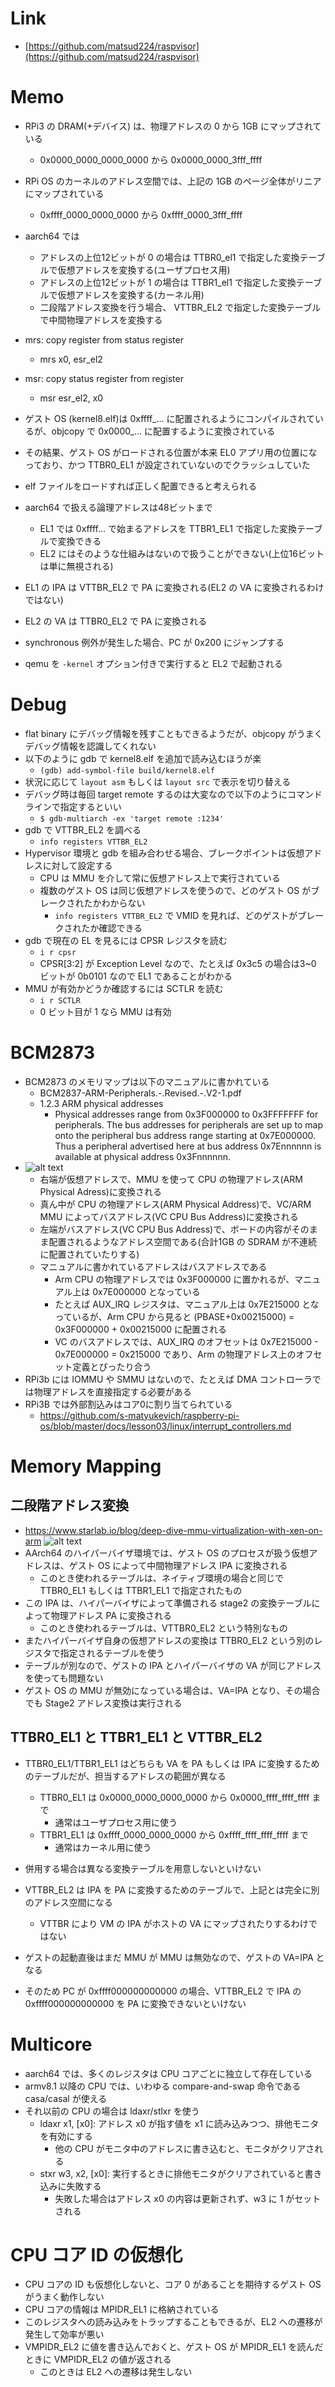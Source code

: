 # Link
- [https://github.com/matsud224/raspvisor](https://github.com/matsud224/raspvisor)

# Memo
- RPi3 の DRAM(+デバイス) は、物理アドレスの 0 から 1GB にマップされている
    - 0x0000_0000_0000_0000 から 0x0000_0000_3fff_ffff
- RPi OS のカーネルのアドレス空間では、上記の 1GB のページ全体がリニアにマップされている
    - 0xffff_0000_0000_0000 から 0xffff_0000_3fff_ffff
- aarch64 では
    - アドレスの上位12ビットが 0 の場合は TTBR0_el1 で指定した変換テーブルで仮想アドレスを変換する(ユーザプロセス用)
    - アドレスの上位12ビットが 1 の場合は TTBR1_el1 で指定した変換テーブルで仮想アドレスを変換する(カーネル用)
    - 二段階アドレス変換を行う場合、 VTTBR_EL2 で指定した変換テーブルで中間物理アドレスを変換する
- mrs: copy register from status register
    - mrs x0, esr_el2
- msr: copy status register from register
    - msr esr_el2, x0

- ゲスト OS (kernel8.elf)は 0xffff_... に配置されるようにコンパイルされているが、objcopy で 0x0000_... に配置するように変換されている
- その結果、ゲスト OS がロードされる位置が本来 EL0 アプリ用の位置になっており、かつ TTBR0_EL1 が設定されていないのでクラッシュしていた
- elf ファイルをロードすれば正しく配置できると考えられる

- aarch64 で扱える論理アドレスは48ビットまで
    - EL1 では 0xffff... で始まるアドレスを TTBR1_EL1 で指定した変換テーブルで変換できる
    - EL2 にはそのような仕組みはないので扱うことができない(上位16ビットは単に無視される)
- EL1 の IPA は VTTBR_EL2 で PA に変換される(EL2 の VA に変換されるわけではない)
- EL2 の VA は TTBR0_EL2 で PA に変換される

- synchronous 例外が発生した場合、PC が 0x200 にジャンプする

- qemu を `-kernel` オプション付きで実行すると EL2 で起動される

# Debug
- flat binary にデバッグ情報を残すこともできるようだが、objcopy がうまくデバッグ情報を認識してくれない
- 以下のように gdb で kernel8.elf を追加で読み込むほうが楽
    - `(gdb) add-symbol-file build/kernel8.elf`
- 状況に応じて `layout asm` もしくは `layout src` で表示を切り替える
- デバッグ時は毎回 target remote するのは大変なので以下のようにコマンドラインで指定するといい
    - `$ gdb-multiarch -ex 'target remote :1234'`
- gdb で VTTBR_EL2 を調べる
    - `info registers VTTBR_EL2`
- Hypervisor 環境と gdb を組み合わせる場合、ブレークポイントは仮想アドレスに対して設定する
    - CPU は MMU を介して常に仮想アドレス上で実行されている
    - 複数のゲスト OS は同じ仮想アドレスを使うので、どのゲスト OS がブレークされたかわからない
        - `info registers VTTBR_EL2` で VMID を見れば、どのゲストがブレークされたか確認できる
- gdb で現在の EL を見るには CPSR レジスタを読む
    - `i r cpsr`
    - CPSR[3:2] が Exception Level なので、たとえば 0x3c5 の場合は3~0 ビットが 0b0101 なので EL1 であることがわかる
- MMU が有効かどうか確認するには SCTLR を読む
    - `i r SCTLR`
    - 0 ビット目が 1 なら MMU は有効

# BCM2873
- BCM2873 のメモリマップは以下のマニュアルに書かれている
    - BCM2837-ARM-Peripherals.-.Revised.-.V2-1.pdf
    - 1.2.3 ARM physical addresses
        - Physical addresses range from 0x3F000000 to 0x3FFFFFFF for peripherals.
          The bus addresses for peripherals are set up to map onto the peripheral
          bus address range starting at 0x7E000000. Thus a peripheral advertised
          here at bus address 0x7Ennnnnn is available at physical address 0x3Fnnnnnn.
- ![alt text](docs/bcm2873_memmap.png)
    - 右端が仮想アドレスで、MMU を使って CPU の物理アドレス(ARM Physical Adress)に変換される
    - 真ん中が CPU の物理アドレス(ARM Physical Address)で、VC/ARM MMU によってバスアドレス(VC CPU Bus Address)に変換される
    - 左端がバスアドレス(VC CPU Bus Address)で、ボードの内容がそのまま配置されるようなアドレス空間である(合計1GB の SDRAM が不連続に配置されていたりする)
    - マニュアルに書かれているアドレスはバスアドレスである
        - Arm CPU の物理アドレスでは 0x3F000000 に置かれるが、マニュアル上は 0x7E000000 となっている
        - たとえば AUX_IRQ レジスタは、マニュアル上は 0x7E215000 となっているが、Arm CPU から見ると (PBASE+0x00215000) = 0x3F000000 + 0x00215000 に配置される
        - VC のバスアドレスでは、AUX_IRQ のオフセットは 0x7E215000 - 0x7E000000 = 0x215000 であり、Arm の物理アドレス上のオフセット定義とぴったり合う
- RPi3b には IOMMU や SMMU はないので、たとえば DMA コントローラでは物理アドレスを直接指定する必要がある
- RPi3B では外部割込みはコア0に割り当てられている
    - https://github.com/s-matyukevich/raspberry-pi-os/blob/master/docs/lesson03/linux/interrupt_controllers.md

# Memory Mapping
## 二段階アドレス変換
- https://www.starlab.io/blog/deep-dive-mmu-virtualization-with-xen-on-arm
![alt text](docs/memory_mapping.png)
- AArch64 のハイパーバイザ環境では、ゲスト OS のプロセスが扱う仮想アドレスは、ゲスト OS によって中間物理アドレス IPA に変換される
    - このとき使われるテーブルは、ネイティブ環境の場合と同じで TTBR0_EL1 もしくは TTBR1_EL1 で指定されたもの
- この IPA は、ハイパーバイザによって準備される stage2 の変換テーブルによって物理アドレス PA に変換される
    - このとき使われるテーブルは、VTTBR0_EL2 という特別なもの
- またハイパーバイザ自身の仮想アドレスの変換は TTBR0_EL2 という別のレジスタで指定されるテーブルを使う
- テーブルが別なので、ゲストの IPA とハイパーバイザの VA が同じアドレスを使っても問題ない
- ゲスト OS の MMU が無効になっている場合は、VA=IPA となり、その場合でも Stage2 アドレス変換は実行される

## TTBR0_EL1 と TTBR1_EL1 と VTTBR_EL2
- TTBR0_EL1/TTBR1_EL1 はどちらも VA を PA もしくは IPA に変換するためのテーブルだが、担当するアドレスの範囲が異なる
    - TTBR0_EL1 は 0x0000_0000_0000_0000 から 0x0000_ffff_ffff_ffff まで
        - 通常はユーザプロセス用に使う
    - TTBR1_EL1 は 0xffff_0000_0000_0000 から 0xffff_ffff_ffff_ffff まで
        - 通常はカーネル用に使う
- 併用する場合は異なる変換テーブルを用意しないといけない
- VTTBR_EL2 は IPA を PA に変換するためのテーブルで、上記とは完全に別のアドレス空間になる
    - VTTBR により VM の IPA がホストの VA にマップされたりするわけではない

- ゲストの起動直後はまだ MMU が MMU は無効なので、ゲストの VA=IPA となる
- そのため PC が 0xffff000000000000 の場合、VTTBR_EL2 で IPA の 0xffff000000000000 を PA に変換できないといけない

# Multicore
- aarch64 では、多くのレジスタは CPU コアごとに独立して存在している
- armv8.1 以降の CPU では、いわゆる compare-and-swap 命令である casa/casal が使える
- それ以前の CPU の場合は ldaxr/stlxr を使う
    - ldaxr x1, [x0]: アドレス x0 が指す値を x1 に読み込みつつ、排他モニタを有効にする
        - 他の CPU がモニタ中のアドレスに書き込むと、モニタがクリアされる
    - stxr w3, x2, [x0]: 実行するときに排他モニタがクリアされていると書き込みに失敗する
        - 失敗した場合はアドレス x0 の内容は更新されず、w3 に 1 がセットされる

# CPU コア ID の仮想化
- CPU コアの ID も仮想化しないと、コア 0 があることを期待するゲスト OS がうまく動作しない
- CPU コアの情報は MPIDR_EL1 に格納されている
- このレジスタへの読み込みをトラップすることもできるが、EL2 への遷移が発生して効率が悪い
- VMPIDR_EL2 に値を書き込んでおくと、ゲスト OS が MPIDR_EL1 を読んだときに VMPIDR_EL2 の値が返される
    - このときは EL2 への遷移は発生しない
